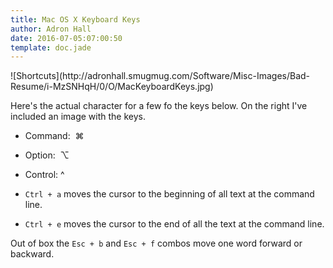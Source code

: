 ```yaml
---
title: Mac OS X Keyboard Keys
author: Adron Hall
date: 2016-07-05:07:00:50
template: doc.jade
---
```

<div class="image float-right">
    ![Shortcuts](http://adronhall.smugmug.com/Software/Misc-Images/Bad-Resume/i-MzSNHqH/0/O/MacKeyboardKeys.jpg)
</div>

Here's the actual character for a few fo the keys below. On the right I've included an image with the keys.

* Command:  ⌘
* Option:  ⌥
* Control: ^

* `Ctrl + a` moves the cursor to the beginning of all text at the command line.
* `Ctrl + e` moves the cursor to the end of all the text at the command line.

Out of box the `Esc + b` and `Esc + f` combos move one word forward or backward.
